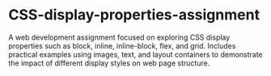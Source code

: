 # CSS-display-properties-assignment
A web development assignment focused on exploring CSS display properties such as block, inline, inline-block, flex, and grid. Includes practical examples using images, text, and layout containers to demonstrate the impact of different display styles on web page structure.
